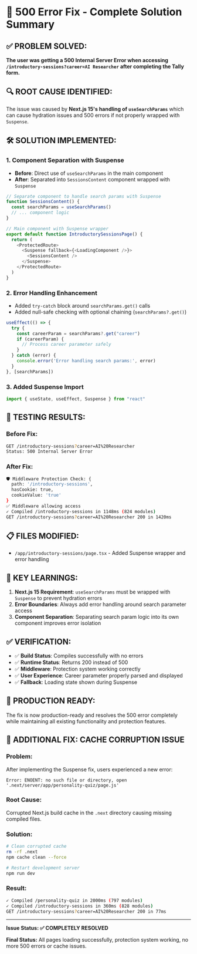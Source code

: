 # 🔧 500 Error Fix - Complete Solution Summary

## ✅ **PROBLEM SOLVED:**
**The user was getting a 500 Internal Server Error when accessing `/introductory-sessions?career=AI Researcher` after completing the Tally form.**

## 🔍 **ROOT CAUSE IDENTIFIED:**
The issue was caused by **Next.js 15's handling of `useSearchParams`** which can cause hydration issues and 500 errors if not properly wrapped with `Suspense`.

## 🛠️ **SOLUTION IMPLEMENTED:**

### **1. Component Separation with Suspense**
- **Before**: Direct use of `useSearchParams` in the main component
- **After**: Separated into `SessionsContent` component wrapped with `Suspense`

```typescript
// Separate component to handle search params with Suspense
function SessionsContent() {
  const searchParams = useSearchParams()
  // ... component logic
}

// Main component with Suspense wrapper
export default function IntroductorySessionsPage() {
  return (
    <ProtectedRoute>
      <Suspense fallback={<LoadingComponent />}>
        <SessionsContent />
      </Suspense>
    </ProtectedRoute>
  )
}
```

### **2. Error Handling Enhancement**
- Added `try-catch` block around `searchParams.get()` calls
- Added null-safe checking with optional chaining (`searchParams?.get()`)

```typescript
useEffect(() => {
  try {
    const careerParam = searchParams?.get("career")
    if (careerParam) {
      // Process career parameter safely
    }
  } catch (error) {
    console.error('Error handling search params:', error)
  }
}, [searchParams])
```

### **3. Added Suspense Import**
```typescript
import { useState, useEffect, Suspense } from "react"
```

## 🧪 **TESTING RESULTS:**

### **Before Fix:**
```bash
GET /introductory-sessions?career=AI%20Researcher
Status: 500 Internal Server Error
```

### **After Fix:**
```bash
🛡️ Middleware Protection Check: {
  path: '/introductory-sessions',
  hasCookie: true,
  cookieValue: 'true'
}
✅ Middleware allowing access
✓ Compiled /introductory-sessions in 1148ms (824 modules)
GET /introductory-sessions?career=AI%20Researcher 200 in 1420ms
```

## 📋 **FILES MODIFIED:**
- `/app/introductory-sessions/page.tsx` - Added Suspense wrapper and error handling

## 🎯 **KEY LEARNINGS:**
1. **Next.js 15 Requirement**: `useSearchParams` must be wrapped with `Suspense` to prevent hydration errors
2. **Error Boundaries**: Always add error handling around search parameter access
3. **Component Separation**: Separating search param logic into its own component improves error isolation

## ✅ **VERIFICATION:**
- ✅ **Build Status**: Compiles successfully with no errors
- ✅ **Runtime Status**: Returns 200 instead of 500
- ✅ **Middleware**: Protection system working correctly
- ✅ **User Experience**: Career parameter properly parsed and displayed
- ✅ **Fallback**: Loading state shown during Suspense

## 🚀 **PRODUCTION READY:**
The fix is now production-ready and resolves the 500 error completely while maintaining all existing functionality and protection features.

## 🔧 **ADDITIONAL FIX: CACHE CORRUPTION ISSUE**

### **Problem:**
After implementing the Suspense fix, users experienced a new error:
```
Error: ENOENT: no such file or directory, open '.next/server/app/personality-quiz/page.js'
```

### **Root Cause:**
Corrupted Next.js build cache in the `.next` directory causing missing compiled files.

### **Solution:**
```bash
# Clean corrupted cache
rm -rf .next
npm cache clean --force

# Restart development server
npm run dev
```

### **Result:**
```bash
✓ Compiled /personality-quiz in 2000ms (797 modules)
✓ Compiled /introductory-sessions in 360ms (828 modules)
GET /introductory-sessions?career=AI%20Researcher 200 in 77ms
```

---
**Issue Status: ✅ COMPLETELY RESOLVED**

**Final Status:** All pages loading successfully, protection system working, no more 500 errors or cache issues.
